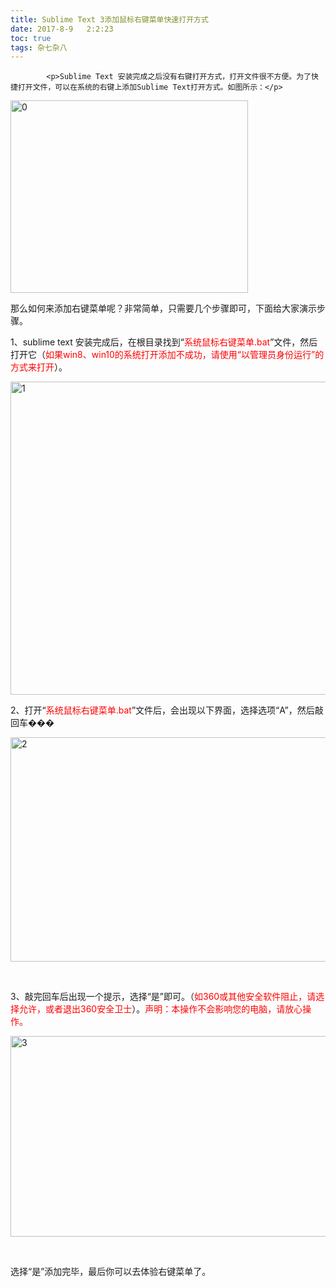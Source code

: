 ```yaml
---
title: Sublime Text 3添加鼠标右键菜单快速打开方式
date: 2017-8-9   2:2:23
toc: true
tags: 杂七杂八
---
```


			<p>Sublime Text 安装完成之后没有右键打开方式，打开文件很不方便。为了快捷打开文件，可以在系统的右键上添加Sublime Text打开方式。如图所示：</p>
<p><a href="http://www.webqianduan.cn/wp-content/uploads/2016/07/0.png"><img class="alignnone size-full wp-image-576" alt="0" src="http://www.webqianduan.cn/wp-content/uploads/2016/07/0.png" width="380" height="308"></a></p>
<p>那么如何来添加右键菜单呢？非常简单，只需要几个步骤即可，下面给大家演示步骤。</p>
<p>1、sublime text 安装完成后，在根目录找到“<span style="color: #ff0000;">系统鼠标右键菜单.bat</span>”文件，然后打开它（<span style="color: #ff0000;">如果win8、win10的系统打开添加不成功，请使用“以管理员身份运行”的方式来打开</span>）。</p>
<p><a href="http://www.webqianduan.cn/wp-content/uploads/2016/07/11.png"><img class="alignnone size-full wp-image-577" alt="1" src="http://www.webqianduan.cn/wp-content/uploads/2016/07/11.png" width="577" height="501"></a></p>
<p>2、打开“<span style="color: #ff0000;">系统鼠标右键菜单.bat</span>”文件后，会出现以下界面，选择选项“A”，然后敲回车���</p>
<p><a href="http://www.webqianduan.cn/wp-content/uploads/2016/07/21.png"><img class="alignnone size-full wp-image-578" alt="2" src="http://www.webqianduan.cn/wp-content/uploads/2016/07/21.png" width="597" height="359"></a></p>
<p> </p>
<p>3、敲完回车后出现一个提示，选择“是”即可。（<span style="color: #ff0000;">如360或其他安全软件阻止，请选择允许，或者退出360安全卫士</span>）。<span style="color: #ff0000;">声明：本操作不会影响您的电脑，请放心操作。</span></p>
<p><a href="http://www.webqianduan.cn/wp-content/uploads/2016/07/31.png"><img class="alignnone size-full wp-image-579" alt="3" src="http://www.webqianduan.cn/wp-content/uploads/2016/07/31.png" width="616" height="321"></a></p>
<p> </p>
<p>选择“是”添加完毕，最后你可以去体验右键菜单了。</p>
		